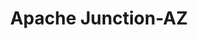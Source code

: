 ---
title: Apache Junction-AZ
slug: apache-junction-az
f_state:
- cms/state/arizona.md
f_locations:
- cms/payday-loan/advance-america-2605.md
- cms/payday-loan/allied-cash-advance-3982.md
- cms/payday-loan/allied-cash-advance-3986.md
- cms/payday-loan/check-go-10033.md
- cms/payday-loan/check-into-cash-12667.md
- cms/payday-loan/checkmate-14331.md
- cms/payday-loan/friendly-check-cashing-18833.md
- cms/payday-loan/friendly-liquor-mart-18842.md
- cms/payday-loan/loan-mart-20445.md
- cms/payday-loan/money-mart-21513.md
updated-on: '2024-05-30T13:41:28.615Z'
created-on: '2024-05-30T13:41:28.615Z'
published-on: '2024-05-30T13:54:32.469Z'
f_city: Apache Junction
layout: '[city].html'
tags: city
---